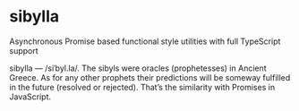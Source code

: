 # sibylla
Asynchronous Promise based functional style utilities with full TypeScript support

sibylla — /siˈbyl.la/. The sibyls were oracles (prophetesses) in Ancient Greece. As for any other prophets their predictions will be someway fulfilled in the future (resolved or rejected). That’s the similarity with Promises in JavaScript.
